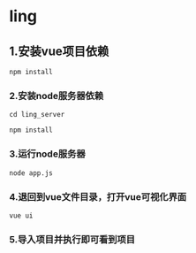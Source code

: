 # ling

## 1.安装vue项目依赖
```
npm install
```

### 2.安装node服务器依赖
```
cd ling_server

npm install
```

### 3.运行node服务器
```
node app.js
```

### 4.退回到vue文件目录，打开vue可视化界面
```
vue ui
```

### 5.导入项目并执行即可看到项目
